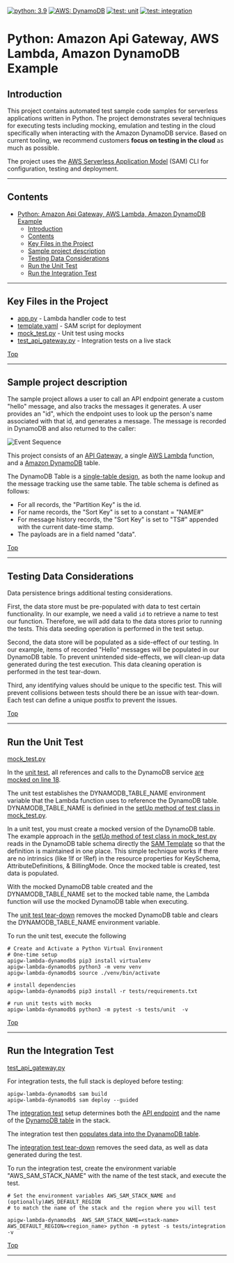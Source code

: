 [![python: 3.9](https://img.shields.io/badge/Python-3.9-green)](https://img.shields.io/badge/Python-3.9-green)
[![AWS: DynamoDB](https://img.shields.io/badge/AWS-DynamoDB-blueviolet)](https://img.shields.io/badge/AWS-DynamoDB-blueviolet)
[![test: unit](https://img.shields.io/badge/Test-Unit-blue)](https://img.shields.io/badge/Test-Unit-blue)
[![test: integration](https://img.shields.io/badge/Test-Integration-yellow)](https://img.shields.io/badge/Test-Integration-yellow)

# Python: Amazon Api Gateway, AWS Lambda, Amazon DynamoDB Example

## Introduction
This project contains automated test sample code samples for serverless applications written in Python. The project demonstrates several techniques for executing tests including mocking, emulation and testing in the cloud specifically when interacting with the Amazon DynamoDB service. Based on current tooling, we recommend customers **focus on testing in the cloud** as much as possible. 

The project uses the [AWS Serverless Application Model](https://docs.aws.amazon.com/serverless-application-model/latest/developerguide/what-is-sam.html) (SAM) CLI for configuration, testing and deployment. 

---

## Contents
- [Python: Amazon Api Gateway, AWS Lambda, Amazon DynamoDB Example](#python-amazon-api-gateway-aws-lambda-amazon-dynamodb-example)
  - [Introduction](#introduction)
  - [Contents](#contents)
  - [Key Files in the Project](#key-files-in-the-project)
  - [Sample project description](#sample-project-description)
  - [Testing Data Considerations](#testing-data-considerations)
  - [Run the Unit Test](#run-the-unit-test)
  - [Run the Integration Test](#run-the-integration-test)
---

## Key Files in the Project
  - [app.py](src/app.py) - Lambda handler code to test
  - [template.yaml](template.yaml) - SAM script for deployment
  - [mock_test.py](tests/unit/mock_test.py) - Unit test using mocks
  - [test_api_gateway.py](tests/integration/test_api_gateway.py) - Integration tests on a live stack
  
[Top](#contents)

---

## Sample project description

The sample project allows a user to call an API endpoint generate a custom "hello" message, and also tracks the messages it generates.  A user provides an "id", which the endpoint uses to look up the person's name associated with that id, and generates a message.  The message is recorded in DynamoDB and also returned to the caller:

![Event Sequence](img/sequence.png)

This project consists of an [API Gateway](https://aws.amazon.com/api-gateway/), a single [AWS Lambda](https://aws.amazon.com/lambda) function, and a [Amazon DynamoDB](https://aws.amazon.com/dynamodb) table.

The DynamoDB Table is a [single-table design](https://aws.amazon.com/blogs/compute/creating-a-single-table-design-with-amazon-dynamodb/), as both the name lookup and the message tracking use the same table. The table schema is defined as follows:
* For all records, the "Partition Key" is the id.
* For name records, the "Sort Key" is set to a constant = "NAME#"
* For message history records, the "Sort Key" is set to "TS#" appended with the current date-time stamp.
* The payloads are in a field named "data".


[Top](#contents)

---

## Testing Data Considerations

Data persistence brings additional testing considerations.

First, the data store must be pre-populated with data to test certain functionality.  In our example, we need a valid `id` to retrieve a name to test our function.  Therefore, we will add data to the data stores prior to running the tests.  This data seeding operation is performed in the test setup.  

Second, the data store will be populated as a side-effect of our testing.  In our example, items of recorded "Hello" messages will be populated in our DynamoDB table.  To prevent unintended side-effects, we will clean-up data generated during the test execution.  This data cleaning operation is performed in the test tear-down. 

Third, any identifying values should be unique to the specific test.  This will prevent 
collisions between tests should there be an issue with tear-down.  Each test can define
a unique postfix to prevent the issues.

[Top](#contents)

---

## Run the Unit Test
[mock_test.py](tests/unit/mock_test.py) 

In the [unit test](tests/unit/mock_test.py), all references and calls to the DynamoDB service [are mocked on line 18](tests/unit/mock_test.py#L20).

The unit test establishes the DYNAMODB_TABLE_NAME environment
variable that the Lambda function uses to reference the DynamoDB table.  DYNAMODB_TABLE_NAME is definied in the [setUp method of test class in mock_test.py](tests/unit/mock_test.py#L37-38).   


In a unit test, you must create a mocked version of the DynamoDB table.  The example approach in the [setUp method of test class in mock_test.py](tests/unit/mock_test.py#L43-50) reads in the DynamoDB table schema directly the [SAM Template](template.yaml) so that the definition is maintained in one place.  This simple technique works if there are no intrinsics (like !If or !Ref) in the resource properties for KeySchema, AttributeDefinitions, & BillingMode.  Once the mocked table is created, test data is populated.

With the mocked DynamoDB table created and the DYNAMODB_TABLE_NAME set to the mocked table name, the Lambda function will use the mocked DynamoDB table when executing.

The [unit test tear-down](tests/unit/mock_test.py#L61-66) removes the mocked DynamoDB table and clears the DYNAMODB_TABLE_NAME environment variable.

To run the unit test, execute the following
```shell
# Create and Activate a Python Virtual Environment
# One-time setup
apigw-lambda-dynamodb$ pip3 install virtualenv
apigw-lambda-dynamodb$ python3 -m venv venv
apigw-lambda-dynamodb$ source ./venv/bin/activate

# install dependencies
apigw-lambda-dynamodb$ pip3 install -r tests/requirements.txt

# run unit tests with mocks
apigw-lambda-dynamodb$ python3 -m pytest -s tests/unit  -v
```

[Top](#contents)

---

## Run the Integration Test
[test_api_gateway.py](tests/integration/test_api_gateway.py) 

For integration tests, the full stack is deployed before testing:
```shell
apigw-lambda-dynamodb$ sam build
apigw-lambda-dynamodb$ sam deploy --guided
```
 
The [integration test](tests/integration/test_api_gateway.py) setup determines both the [API endpoint](tests/integration/test_api_gateway.py#L50-53) and the name of the [DynamoDB table](tests/integration/test_api_gateway.py#L56-58) in the stack.  

The integration test then [populates data into the DyanamoDB table](tests/integration/test_api_gateway.py#L66-70).

The [integration test tear-down](tests/integration/test_api_gateway.py#L73-87) removes the seed data, as well as data generated during the test.

To run the integration test, create the environment variable "AWS_SAM_STACK_NAME" with the name of the test stack, and execute the test.

```shell
# Set the environment variables AWS_SAM_STACK_NAME and (optionally)AWS_DEFAULT_REGION 
# to match the name of the stack and the region where you will test

apigw-lambda-dynamodb$  AWS_SAM_STACK_NAME=<stack-name> AWS_DEFAULT_REGION=<region_name> python -m pytest -s tests/integration -v
```

[Top](#contents)




---